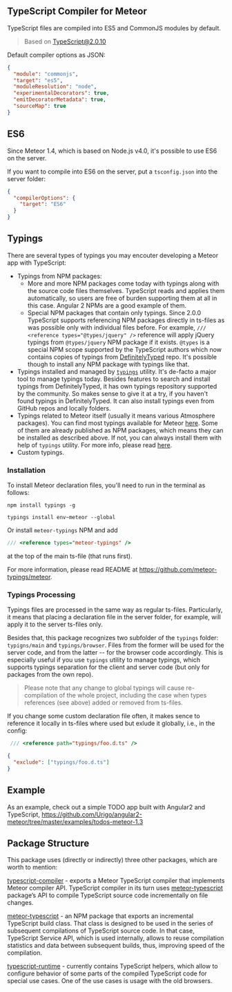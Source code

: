 ## TypeScript Compiler for Meteor

TypeScript files are compiled into ES5 and CommonJS modules by default.

> Based on TypeScript@2.0.10

Default compiler options as JSON:
````json
{
  "module": "commonjs",
  "target": "es5",
  "moduleResolution": "node",
  "experimentalDecorators": true,
  "emitDecoratorMetadata": true,
  "sourceMap": true
}
````
## ES6

Since Meteor 1.4, which is based on Node.js v4.0, it's possible to use ES6 on the server.

If you want to compile into ES6 on the server, put a `tsconfig.json` into the server folder:
```json
{
  "compilerOptions": {
    "target": "ES6"
  }
}
```

## Typings

There are several types of typings you may encouter developing a Meteor app with TypeScript:
* Typings from NPM packages:
   * More and more NPM packages come today with typings along with the source code files themselves.
      TypeScript reads and applies them automatically, so users are free of burden supporting them
      at all in this case. Angular 2 NPMs are a good example of them.
   * Special NPM packages that contain only typings.
      Since 2.0.0 TypeScript supports referencing NPM packages directly in ts-files as was possible only with individual files before.
      For example, `/// <reference types="@types/jquery" />` reference will apply jQuery typings from `@types/jquery` NPM package if it
      exists. `@types` is a special NPM scope supported by the TypeScript authors which now
      contains copies of typings from [DefinitelyTyped](https://github.com/DefinitelyTyped/DefinitelyTyped)
      repo. It's possible though to install any NPM package with typings like that.
* Typings installed and managed by [`typings`](https://github.com/typings/typings) utility.
   It's de-facto a major tool to manage typings today. Besides features to
   search and install typings from DefinitelyTyped, it has own typings repository supported by the community.
   So makes sense to give it at a try, if you haven't found typings in DefinitelyTyped.
   It can also install typings even from GitHub repos and locally folders.
* Typings related to Meteor itself (usually it means various Atmosphere packages).
   You can find most typings available for Meteor [here](https://github.com/meteor-typings).
   Some of them are already published as NPM packages, which means they can be installed 
   as described above. If not, you can always install them with help of `typings` utility.
   For more info, please read [here](https://github.com/meteor-typings/meteor).
* Custom typings.

### Installation

To install Meteor declaration files, you'll need to run in the terminal as follows:
````
npm install typings -g

typings install env~meteor --global
````

Or install `meteor-typings` NPM and add
```ts
/// <reference types="meteor-typings" />
```
at the top of the main ts-file (that runs first).

For more information, please read README at https://github.com/meteor-typings/meteor.

### Typings Processing

Typings files are processed in the same way as regular ts-files. 
Particularly, it means that placing a declaration file in the server folder,
for example, will apply it to the server ts-files only.

Besides that, this package recognizes two subfolder of the `typings` folder:
`typigns/main` and `typings/browser`. Files from the former will be used for the server
code, and from the latter -- for the browser code accordingly.
This is especially useful if you use `typings` utility to manage typings,
which supports typings separation for the client and server code
(but only for packages from the own repo).

> Please note that any change to global typings will cause re-compilation of the whole project,
> including the case when types references (see above) added or removed from ts-files.

If you change some custom declaration file often, it makes sence to reference it locally in ts-files where used
but exlude it globally, i.e., in the config:
```ts
 /// <reference path="typings/foo.d.ts" />
```
```json
{
  "exclude": ["typings/foo.d.ts"]
}
```

## Example

As an example, check out a simple TODO app built with Angular2 and TypeScript,
https://github.com/Urigo/angular2-meteor/tree/master/examples/todos-meteor-1.3

## Package Structure

This package uses (directly or indirectly) three other packages, which are worth to mention:

[typescript-compiler](https://github.com/barbatus/typescript-compiler) - exports a Meteor TypeScript compiler that implements Meteor compiler API. TypeScript compiler in its turn uses [meteor-typescript](https://github.com/barbatus/meteor-typescript) package’s API
to compile TypeScript source code incrementally on file changes.

[meteor-typescript](https://github.com/barbatus/meteor-typescript) - an NPM package that exports an incremental TypeScript build class.
That class is designed to be used in the series of subsequent compilations of TypeScript source code. In that case, TypeScript Service API, which is used internally, allows to reuse compilation statistics and data between subsequent builds, thus, improving speed of the compilation.

[typescript-runtime](https://github.com/barbatus/typescript-runtime) - currently contains TypeScript helpers,
which allow to configure behavior of some parts of the compiled TypeScript code for special use cases. One of the use cases is usage with the old browsers.

